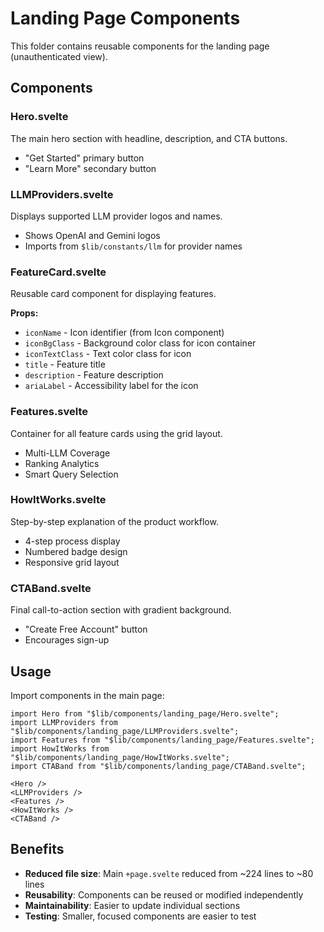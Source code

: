 # Landing Page Components

This folder contains reusable components for the landing page (unauthenticated view).

## Components

### Hero.svelte
The main hero section with headline, description, and CTA buttons.
- "Get Started" primary button
- "Learn More" secondary button

### LLMProviders.svelte
Displays supported LLM provider logos and names.
- Shows OpenAI and Gemini logos
- Imports from `$lib/constants/llm` for provider names

### FeatureCard.svelte
Reusable card component for displaying features.

**Props:**
- `iconName` - Icon identifier (from Icon component)
- `iconBgClass` - Background color class for icon container
- `iconTextClass` - Text color class for icon
- `title` - Feature title
- `description` - Feature description
- `ariaLabel` - Accessibility label for the icon

### Features.svelte
Container for all feature cards using the grid layout.
- Multi-LLM Coverage
- Ranking Analytics
- Smart Query Selection

### HowItWorks.svelte
Step-by-step explanation of the product workflow.
- 4-step process display
- Numbered badge design
- Responsive grid layout

### CTABand.svelte
Final call-to-action section with gradient background.
- "Create Free Account" button
- Encourages sign-up

## Usage

Import components in the main page:

```svelte
import Hero from "$lib/components/landing_page/Hero.svelte";
import LLMProviders from "$lib/components/landing_page/LLMProviders.svelte";
import Features from "$lib/components/landing_page/Features.svelte";
import HowItWorks from "$lib/components/landing_page/HowItWorks.svelte";
import CTABand from "$lib/components/landing_page/CTABand.svelte";

<Hero />
<LLMProviders />
<Features />
<HowItWorks />
<CTABand />
```

## Benefits

- **Reduced file size**: Main `+page.svelte` reduced from ~224 lines to ~80 lines
- **Reusability**: Components can be reused or modified independently
- **Maintainability**: Easier to update individual sections
- **Testing**: Smaller, focused components are easier to test
